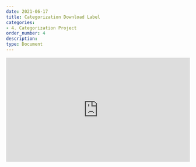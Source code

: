 ```yaml
---
date: 2021-06-17
title: Categorization Download Label
categories:
- 4. Categorization Project
order_number: 4
description:
type: Document
---
```



<div style="position: relative; padding-bottom: 56.25%; height: 0;"><iframe src="https://www.loom.com/embed/fb038906378b44898d5ad2db8c9a5a8f" frameborder="0" webkitallowfullscreen mozallowfullscreen allowfullscreen style="position: absolute; top: 0; left: 0; width: 100%; height: 100%;"></iframe></div>
